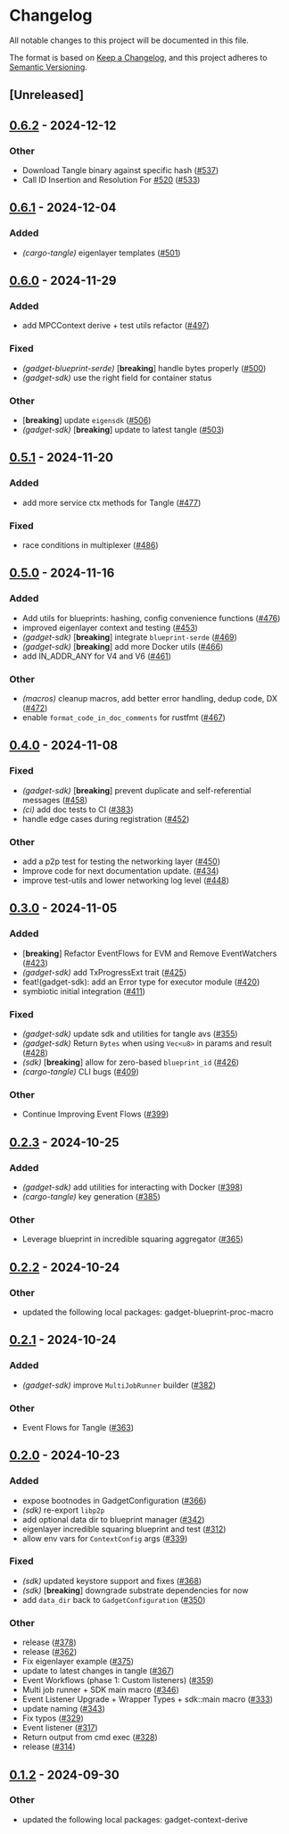 # Changelog

All notable changes to this project will be documented in this file.

The format is based on [Keep a Changelog](https://keepachangelog.com/en/1.0.0/),
and this project adheres to [Semantic Versioning](https://semver.org/spec/v2.0.0.html).

## [Unreleased]

## [0.6.2](https://github.com/tangle-network/gadget/compare/gadget-sdk-v0.6.1...gadget-sdk-v0.6.2) - 2024-12-12

### Other

- Download Tangle binary against specific hash ([#537](https://github.com/tangle-network/gadget/pull/537))
- Call ID Insertion and Resolution For [#520](https://github.com/tangle-network/gadget/pull/520) ([#533](https://github.com/tangle-network/gadget/pull/533))

## [0.6.1](https://github.com/tangle-network/gadget/compare/gadget-sdk-v0.6.0...gadget-sdk-v0.6.1) - 2024-12-04

### Added

- *(cargo-tangle)* eigenlayer templates ([#501](https://github.com/tangle-network/gadget/pull/501))

## [0.6.0](https://github.com/tangle-network/gadget/compare/gadget-sdk-v0.5.1...gadget-sdk-v0.6.0) - 2024-11-29

### Added

- add MPCContext derive + test utils refactor ([#497](https://github.com/tangle-network/gadget/pull/497))

### Fixed

- *(gadget-blueprint-serde)* [**breaking**] handle bytes properly ([#500](https://github.com/tangle-network/gadget/pull/500))
- *(gadget-sdk)* use the right field for container status

### Other

- [**breaking**] update `eigensdk` ([#506](https://github.com/tangle-network/gadget/pull/506))
- *(gadget-sdk)* [**breaking**] update to latest tangle ([#503](https://github.com/tangle-network/gadget/pull/503))

## [0.5.1](https://github.com/tangle-network/gadget/compare/gadget-sdk-v0.5.0...gadget-sdk-v0.5.1) - 2024-11-20

### Added

- add more service ctx methods for Tangle ([#477](https://github.com/tangle-network/gadget/pull/477))

### Fixed

- race conditions in multiplexer ([#486](https://github.com/tangle-network/gadget/pull/486))

## [0.5.0](https://github.com/tangle-network/gadget/compare/gadget-sdk-v0.4.0...gadget-sdk-v0.5.0) - 2024-11-16

### Added

- Add utils for blueprints: hashing, config convenience functions ([#476](https://github.com/tangle-network/gadget/pull/476))
- improved eigenlayer context and testing ([#453](https://github.com/tangle-network/gadget/pull/453))
- *(gadget-sdk)* [**breaking**] integrate `blueprint-serde` ([#469](https://github.com/tangle-network/gadget/pull/469))
- *(gadget-sdk)* [**breaking**] add more Docker utils ([#466](https://github.com/tangle-network/gadget/pull/466))
- add IN_ADDR_ANY for V4 and V6  ([#461](https://github.com/tangle-network/gadget/pull/461))

### Other

- *(macros)* cleanup macros, add better error handling, dedup code, DX ([#472](https://github.com/tangle-network/gadget/pull/472))
- enable `format_code_in_doc_comments` for rustfmt ([#467](https://github.com/tangle-network/gadget/pull/467))

## [0.4.0](https://github.com/tangle-network/gadget/compare/gadget-sdk-v0.3.0...gadget-sdk-v0.4.0) - 2024-11-08

### Fixed

- *(gadget-sdk)* [**breaking**] prevent duplicate and self-referential messages ([#458](https://github.com/tangle-network/gadget/pull/458))
- *(ci)* add doc tests to CI ([#383](https://github.com/tangle-network/gadget/pull/383))
- handle edge cases during registration ([#452](https://github.com/tangle-network/gadget/pull/452))

### Other

- add a p2p test for testing the networking layer ([#450](https://github.com/tangle-network/gadget/pull/450))
- Improve code for next documentation update. ([#434](https://github.com/tangle-network/gadget/pull/434))
- improve test-utils and lower networking log level ([#448](https://github.com/tangle-network/gadget/pull/448))

## [0.3.0](https://github.com/tangle-network/gadget/compare/gadget-sdk-v0.2.3...gadget-sdk-v0.3.0) - 2024-11-05

### Added

- [**breaking**] Refactor EventFlows for EVM and Remove EventWatchers ([#423](https://github.com/tangle-network/gadget/pull/423))
- *(gadget-sdk)* add TxProgressExt trait ([#425](https://github.com/tangle-network/gadget/pull/425))
- feat!(gadget-sdk): add an Error type for executor module ([#420](https://github.com/tangle-network/gadget/pull/420))
- symbiotic initial integration ([#411](https://github.com/tangle-network/gadget/pull/411))

### Fixed

- *(gadget-sdk)* update sdk and utilities for tangle avs ([#355](https://github.com/tangle-network/gadget/pull/355))
- *(gadget-sdk)* Return `Bytes` when using `Vec<u8>` in params and result ([#428](https://github.com/tangle-network/gadget/pull/428))
- *(sdk)* [**breaking**] allow for zero-based `blueprint_id` ([#426](https://github.com/tangle-network/gadget/pull/426))
- *(cargo-tangle)* CLI bugs ([#409](https://github.com/tangle-network/gadget/pull/409))

### Other

- Continue Improving Event Flows ([#399](https://github.com/tangle-network/gadget/pull/399))

## [0.2.3](https://github.com/tangle-network/gadget/compare/gadget-sdk-v0.2.2...gadget-sdk-v0.2.3) - 2024-10-25

### Added

- *(gadget-sdk)* add utilities for interacting with Docker ([#398](https://github.com/tangle-network/gadget/pull/398))
- *(cargo-tangle)* key generation ([#385](https://github.com/tangle-network/gadget/pull/385))

### Other

- Leverage blueprint in incredible squaring aggregator ([#365](https://github.com/tangle-network/gadget/pull/365))

## [0.2.2](https://github.com/tangle-network/gadget/compare/gadget-sdk-v0.2.1...gadget-sdk-v0.2.2) - 2024-10-24

### Other

- updated the following local packages: gadget-blueprint-proc-macro

## [0.2.1](https://github.com/tangle-network/gadget/compare/gadget-sdk-v0.2.0...gadget-sdk-v0.2.1) - 2024-10-24

### Added

- *(gadget-sdk)* improve `MultiJobRunner` builder ([#382](https://github.com/tangle-network/gadget/pull/382))

### Other

- Event Flows for Tangle ([#363](https://github.com/tangle-network/gadget/pull/363))

## [0.2.0](https://github.com/tangle-network/gadget/compare/gadget-sdk-v0.1.1...gadget-sdk-v0.2.0) - 2024-10-23

### Added

- expose bootnodes in GadgetConfiguration ([#366](https://github.com/tangle-network/gadget/pull/366))
- *(sdk)* re-export `libp2p`
- add optional data dir to blueprint manager ([#342](https://github.com/tangle-network/gadget/pull/342))
- eigenlayer incredible squaring blueprint and test ([#312](https://github.com/tangle-network/gadget/pull/312))
- allow env vars for `ContextConfig` args ([#339](https://github.com/tangle-network/gadget/pull/339))

### Fixed

- *(sdk)* updated keystore support and fixes ([#368](https://github.com/tangle-network/gadget/pull/368))
- *(sdk)* [**breaking**] downgrade substrate dependencies for now
- add `data_dir` back to `GadgetConfiguration` ([#350](https://github.com/tangle-network/gadget/pull/350))

### Other

- release ([#378](https://github.com/tangle-network/gadget/pull/378))
- release ([#362](https://github.com/tangle-network/gadget/pull/362))
- Fix eigenlayer example ([#375](https://github.com/tangle-network/gadget/pull/375))
- update to latest changes in tangle ([#367](https://github.com/tangle-network/gadget/pull/367))
- Event Workflows (phase 1: Custom listeners) ([#359](https://github.com/tangle-network/gadget/pull/359))
- Multi job runner + SDK main macro ([#346](https://github.com/tangle-network/gadget/pull/346))
- Event Listener Upgrade + Wrapper Types + sdk::main macro ([#333](https://github.com/tangle-network/gadget/pull/333))
- update naming ([#343](https://github.com/tangle-network/gadget/pull/343))
- Fix typos ([#329](https://github.com/tangle-network/gadget/pull/329))
- Event listener ([#317](https://github.com/tangle-network/gadget/pull/317))
- Return output from cmd exec ([#328](https://github.com/tangle-network/gadget/pull/328))
- release ([#314](https://github.com/tangle-network/gadget/pull/314))

## [0.1.2](https://github.com/tangle-network/gadget/compare/gadget-sdk-v0.1.1...gadget-sdk-v0.1.2) - 2024-09-30

### Other

- updated the following local packages: gadget-context-derive
